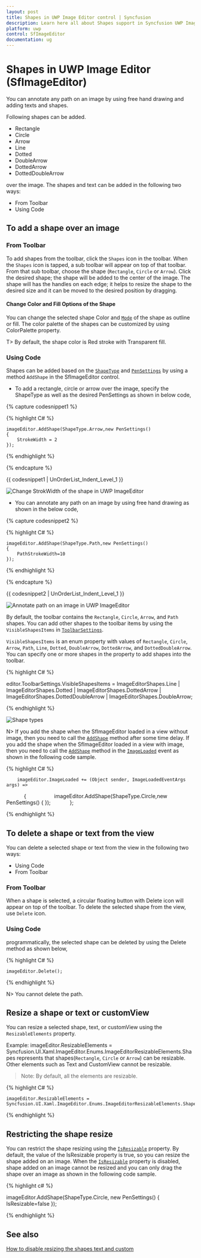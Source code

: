 ```yaml
---
layout: post
title: Shapes in UWP Image Editor control | Syncfusion
description: Learn here all about Shapes support in Syncfusion UWP Image Editor (SfImageEditor) control and more.
platform: uwp
control: SfImageEditor
documentation: ug
---
```

# Shapes in UWP Image Editor (SfImageEditor)

You can annotate any path on an image by using free hand drawing and adding texts and shapes.

Following shapes can be added.
* Rectangle
* Circle
* Arrow
* Line
* Dotted
* DoubleArrow
* DottedArrow
* DottedDoubleArrow

 over the image. The shapes and text can be added in the following two ways:

* From Toolbar
* Using Code

## To add a shape over an image

### From Toolbar

To add shapes from the toolbar, click the `Shapes` icon in the toolbar. When the `Shapes` icon is tapped, a sub toolbar will appear on top of that toolbar. From that sub toolbar, choose the shape (`Rectangle`, `Circle` or `Arrow`). Click the desired shape; the shape will be added to the center of the image. The shape will has the handles on each edge; it helps to resize the shape to the desired size and it can be moved to the desired position by dragging.

#### Change Color and Fill Options of the Shape

You can change the selected shape Color and [`Mode`](https://help.syncfusion.com/cr/uwp/sfimageeditor) of the shape as outline or fill. The color palette of the shapes can be customized by using ColorPalette property.

T> By default, the shape color is Red stroke with Transparent fill.

### Using Code

Shapes can be added based on the [`ShapeType`](https://help.syncfusion.com/cr/uwp/sfimageeditor) and [`PenSettings`](https://help.syncfusion.com/cr/uwp/sfimageeditor) by using a method `AddShape` in the SfImageEditor control.

* To add a rectangle, circle or arrow over the image, specify the ShapeType as well as the desired PenSettings as shown in below code,

{% capture codesnippet1 %}


{% highlight C# %}

    imageEditor.AddShape(ShapeType.Arrow,new PenSettings() 
    {
        StrokeWidth = 2
    });

{% endhighlight %}

{% endcapture %}

{{ codesnippet1 | UnOrderList_Indent_Level_1 }} 

![Change StrokWidth of the shape in UWP ImageEditor](shapes_images/annotate.png)

* You can annotate any path on an image by using free hand drawing as shown in the below code,

{% capture codesnippet2 %}

{% highlight C# %}

    imageEditor.AddShape(ShapeType.Path,new PenSettings() 
    { 
        PathStrokeWidth=10
    });

{% endhighlight %}

{% endcapture %}

{{ codesnippet2 | UnOrderList_Indent_Level_1 }} 

![Annotate path on an image in UWP ImageEditor](shapes_images/path.png)

By default, the toolbar contains the `Rectangle`, `Circle`, `Arrow`, and `Path` shapes. You can add other shapes to the toolbar items by using the `VisibleShapesItems` in [`ToolbarSettings`](https://help.syncfusion.com/cr/xamarin/Syncfusion.SfImageEditor.XForms.ToolbarSettings.html).

`VisibleShapesItems` is an enum property with values of `Rectangle`, `Circle`, `Arrow`, `Path`, `Line`, `Dotted`, `DoubleArrow`, `DottedArrow`, and `DottedDoubleArrow`. You can specify one or more shapes in the property to add shapes into the toolbar.

{% highlight C# %}

 editor.ToolbarSettings.VisibleShapesItems = ImageEditorShapes.Line | ImageEditorShapes.Dotted |
                                                  ImageEditorShapes.DottedArrow |
                                                  ImageEditorShapes.DottedDoubleArrow |
                                                  ImageEditorShapes.DoubleArrow;
     

{% endhighlight %}

![Shape types](shapes_images/ShapeTypes.png)


N> If you add the shape when the SfImageEditor loaded in a view without image, then you need to call the [`AddShape`](https://help.syncfusion.com/cr/uwp/Syncfusion.UI.Xaml.ImageEditor.SfImageEditor.html#Syncfusion_UI_Xaml_ImageEditor_SfImageEditor_AddShape_Syncfusion_UI_Xaml_ImageEditor_Enums_ShapeType_Syncfusion_UI_Xaml_ImageEditor_PenSettings_) method after some time delay. If you add the shape when the SfImageEditor loaded in a view with image, then you need to call the [`AddShape`](https://help.syncfusion.com/cr/uwp/Syncfusion.UI.Xaml.ImageEditor.SfImageEditor.html#Syncfusion_UI_Xaml_ImageEditor_SfImageEditor_AddShape_Syncfusion_UI_Xaml_ImageEditor_Enums_ShapeType_Syncfusion_UI_Xaml_ImageEditor_PenSettings_) method in the [`ImageLoaded`](https://help.syncfusion.com/cr/uwp/Syncfusion.UI.Xaml.ImageEditor.SfImageEditor.html#Syncfusion_UI_Xaml_ImageEditor_SfImageEditor_ImageLoaded) event as shown in the following code sample.

{% highlight C# %}

        imageEditor.ImageLoaded += (Object sender, ImageLoadedEventArgs args) =>
            {
                  imageEditor.AddShape(ShapeType.Circle,new PenSettings() { });
            };

{% endhighlight %}

## To delete a shape or text from the view

You can delete a selected shape or text from the view in the following two ways:

* Using Code
* From Toolbar

### From Toolbar

When a shape is selected, a circular floating button with Delete icon will appear on top of the toolbar. To delete the selected shape from the view, use `Delete` icon.

### Using Code

programmatically, the selected shape can be deleted by using the Delete method as shown below,

{% highlight C# %}

    imageEditor.Delete();

{% endhighlight %}

N> You cannot delete the path.

## Resize a shape or text or customView

You can resize a selected shape, text, or customView using the `ResizableElements` property.

Example: imageEditor.ResizableElements = Syncfusion.UI.Xaml.ImageEditor.Enums.ImageEditorResizableElements.Shapes represents that shapes(`Rectangle`, `Circle` or `Arrow`) can be resizable. Other elements such as Text and CustomView cannot be resizable.

>Note: By default, all the elements are resizable.

{% highlight C# %}

    imageEditor.ResizableElements = Syncfusion.UI.Xaml.ImageEditor.Enums.ImageEditorResizableElements.Shapes;

{% endhighlight %}

## Restricting the shape resize

You can restrict the shape resizing using the [`IsResizable`](https://help.syncfusion.com/cr/uwp/Syncfusion.UI.Xaml.ImageEditor.PenSettings.html#Syncfusion_UI_Xaml_ImageEditor_PenSettings_IsResizable) property. By default, the value of the IsResizable property is true, so you can resize the shape added on an image. When the [`IsResizable`](https://help.syncfusion.com/cr/uwp/Syncfusion.UI.Xaml.ImageEditor.PenSettings.html#Syncfusion_UI_Xaml_ImageEditor_PenSettings_IsResizable) property is disabled, shape added on an image cannot be resized and you can only drag the shape over an image as shown in the following code sample.

{% highlight c# %}

 imageEditor.AddShape(ShapeType.Circle, new PenSettings() { IsResizable=false });

{% endhighlight %}

## See also

[How to disable resizing the shapes text and custom](https://www.syncfusion.com/kb/9476/how-to-disable-resizing-the-shapes-text-and-customview)
